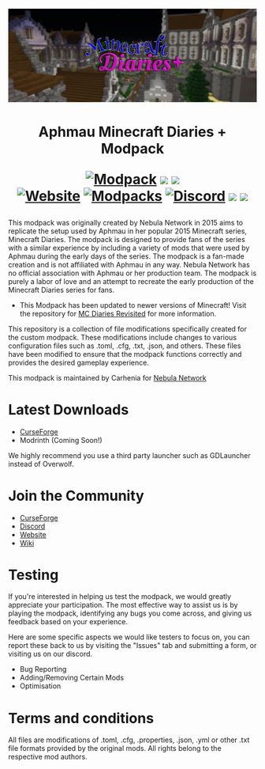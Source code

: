 <p align="center"><img src="https://raw.githubusercontent.com/Carhenia/carhenia.github.io/main/images/mcdiaries_title.png" alt="Logo" width=""></p>  

<h1 align="center"> Aphmau Minecraft Diaries + Modpack <br> 

<a href="https://www.curseforge.com/minecraft/modpacks/aphmau-mc-diaries"><img src="https://cf.way2muchnoise.eu/title/363251.svg" alt="Modpack"></a>
 ![](https://cf.way2muchnoise.eu/full_363251_downloads.svg) ![](https://cf.way2muchnoise.eu/versions/363251.svg)  
 <a href="https://nebulanetwork.net/"><img src="https://img.shields.io/badge/Website-nebulanetwork.net-1DA1F2?style=flat&Color=important" alt="Website"></a>
<a href="https://www.curseforge.com/members/carhenia/projects/"><img src="https://img.shields.io/badge/My-Modpacks-important?style=flat&logo=curseforge&logoColor=important" alt="Modpacks"></a>
<a href="https://discord.gg/9ZxeWesrzz"><img src="https://img.shields.io/discord/331067481424920585?color=B524D7&label=Discord&logo=Discord&style=flat" alt="Discord"></a>
![](https://img.shields.io/github/issues/Carhenia/MC-Diaries) ![](https://img.shields.io/github/followers/carhenia?style=social)
</h1>

This modpack was originally created by Nebula Network in 2015 aims to replicate the setup used by Aphmau in her popular 2015 Minecraft series, Minecraft Diaries. The modpack is designed to provide fans of the series with a similar experience by including a variety of mods that were used by Aphmau during the early days of the series.
The modpack is a fan-made creation and is not affiliated with Aphmau in any way. Nebula Network has no official association with Aphmau or her production team. The modpack is purely a labor of love and an attempt to recreate the early production of the Minecraft Diaries series for fans.

- This Modpack has been updated to newer versions of Minecraft! Visit the repository for [MC Diaries Revisited](https://github.com/Carhenia/MC-Diaries-Revisited) for more information. 

This repository is a collection of file modifications specifically created for the custom modpack. These modifications include changes to various configuration files such as .toml, .cfg, .txt, .json, and others. These files have been modified to ensure that the modpack functions correctly and provides the desired gameplay experience.

This modpack is maintained by Carhenia for [Nebula Network](https://nebulanetwork.net)  
# Latest Downloads
- [CurseForge](https://www.curseforge.com/minecraft/modpacks/aphmau-mc-diaries)  
- Modrinth (Coming Soon!)

We highly recommend you use a third party launcher such as GDLauncher instead of Overwolf.  

# Join the Community
- [CurseForge](https://www.curseforge.com/members/carhenia/projects)  
- [Discord](https://discord.gg/9ZxeWesrzz)  
- [Website](https://nebulanetwork.net/)  
- [Wiki](https://wiki.nebulanetwork.net/) 

# Testing
If you're interested in helping us test the modpack, we would greatly appreciate your participation. The most effective way to assist us is by playing the modpack, identifying any bugs you come across, and giving us feedback based on your experience.

Here are some specific aspects we would like testers to focus on, you can report these back to us by visiting the "Issues" tab and submitting a form, or visiting us on our discord.
- Bug Reporting
- Adding/Removing Certain Mods
- Optimisation
# Terms and conditions
All files are modifications of .toml, .cfg, .properties, .json, .yml or other .txt file formats provided by the original mods. All rights belong to the respective mod authors.